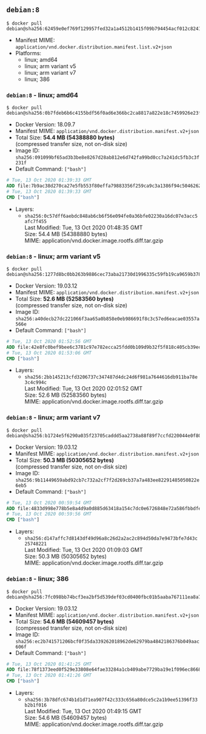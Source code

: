 ## `debian:8`

```console
$ docker pull debian@sha256:62459e0ef769f129957fed32a1a4512b1415f09b794454acf012c82412ddf834
```

-	Manifest MIME: `application/vnd.docker.distribution.manifest.list.v2+json`
-	Platforms:
	-	linux; amd64
	-	linux; arm variant v5
	-	linux; arm variant v7
	-	linux; 386

### `debian:8` - linux; amd64

```console
$ docker pull debian@sha256:0b7fdeb6b6c4155bdf56f0ad6e366bc2ca8817a822e18c7459926e23f04afc84
```

-	Docker Version: 18.09.7
-	Manifest MIME: `application/vnd.docker.distribution.manifest.v2+json`
-	Total Size: **54.4 MB (54388880 bytes)**  
	(compressed transfer size, not on-disk size)
-	Image ID: `sha256:091099bf65ad3b3be8e8267d28ab812e6d742fa99bd0cc7a241dc5fb3c3f231f`
-	Default Command: `["bash"]`

```dockerfile
# Tue, 13 Oct 2020 01:39:33 GMT
ADD file:7b9ac38d270ca27e5fb553f80effa79883356f259ca9c3a1386f94c504626233 in / 
# Tue, 13 Oct 2020 01:39:33 GMT
CMD ["bash"]
```

-	Layers:
	-	`sha256:0c57dff6aebdc848ab6cb6f56e094fe0a36bfe02230a16dc07e3acc5afc7f455`  
		Last Modified: Tue, 13 Oct 2020 01:48:35 GMT  
		Size: 54.4 MB (54388880 bytes)  
		MIME: application/vnd.docker.image.rootfs.diff.tar.gzip

### `debian:8` - linux; arm variant v5

```console
$ docker pull debian@sha256:1277d8bc0bb263b9886cec73aba21730d1996335c59fb19ca9659b37882099dd
```

-	Docker Version: 19.03.12
-	Manifest MIME: `application/vnd.docker.distribution.manifest.v2+json`
-	Total Size: **52.6 MB (52583560 bytes)**  
	(compressed transfer size, not on-disk size)
-	Image ID: `sha256:a40decb27dc221066f3aa65a0b858e0eb986691f8c3c57ed6eacae03557a566e`
-	Default Command: `["bash"]`

```dockerfile
# Tue, 13 Oct 2020 01:52:56 GMT
ADD file:42e8fc0bef9bee6c3781c97e782ecca25fdd0b109d9b32f5f818c405cb39ecb2 in / 
# Tue, 13 Oct 2020 01:53:06 GMT
CMD ["bash"]
```

-	Layers:
	-	`sha256:2bb145213cfd3206737c347487d4dc24d6f981a7644616db911ba78e3c4c994c`  
		Last Modified: Tue, 13 Oct 2020 02:01:52 GMT  
		Size: 52.6 MB (52583560 bytes)  
		MIME: application/vnd.docker.image.rootfs.diff.tar.gzip

### `debian:8` - linux; arm variant v7

```console
$ docker pull debian@sha256:b1724e5f6290a035f23705caddd5aa2738a88f89f7ccfd220044e0f8032ed674
```

-	Docker Version: 19.03.12
-	Manifest MIME: `application/vnd.docker.distribution.manifest.v2+json`
-	Total Size: **50.3 MB (50305652 bytes)**  
	(compressed transfer size, not on-disk size)
-	Image ID: `sha256:9b11449659abd92cb7c732a2cf7f2d269cb37a7a483ee82291485050822e6eb5`
-	Default Command: `["bash"]`

```dockerfile
# Tue, 13 Oct 2020 00:59:54 GMT
ADD file:4833d998e778b5e8a4d9a0d885d63418a154c7dc0e6726848e72a586fbbdfe35 in / 
# Tue, 13 Oct 2020 00:59:56 GMT
CMD ["bash"]
```

-	Layers:
	-	`sha256:d147affc7d8143df49d96a8c26d2a2ac2c894d50da7e9473bfe7d43c25748221`  
		Last Modified: Tue, 13 Oct 2020 01:09:03 GMT  
		Size: 50.3 MB (50305652 bytes)  
		MIME: application/vnd.docker.image.rootfs.diff.tar.gzip

### `debian:8` - linux; 386

```console
$ docker pull debian@sha256:7fc098bb74bcf3ea2bf5d539def03cd0400fbc01b5aaba767111ea8a7f0573a6
```

-	Docker Version: 19.03.12
-	Manifest MIME: `application/vnd.docker.distribution.manifest.v2+json`
-	Total Size: **54.6 MB (54609457 bytes)**  
	(compressed transfer size, not on-disk size)
-	Image ID: `sha256:ec2b741571206bcf0f35da339262018962de62979ba4842186376b049aac606f`
-	Default Command: `["bash"]`

```dockerfile
# Tue, 13 Oct 2020 01:41:25 GMT
ADD file:78f1373eed0f529e33808e64fae33284a1cb409abe7729ba19e1f096ec86681d in / 
# Tue, 13 Oct 2020 01:41:26 GMT
CMD ["bash"]
```

-	Layers:
	-	`sha256:3b78dfc674b1d1d71ea907f42c333c656a80dce5c2a1b9ee51396f33b2b1f016`  
		Last Modified: Tue, 13 Oct 2020 01:49:15 GMT  
		Size: 54.6 MB (54609457 bytes)  
		MIME: application/vnd.docker.image.rootfs.diff.tar.gzip
